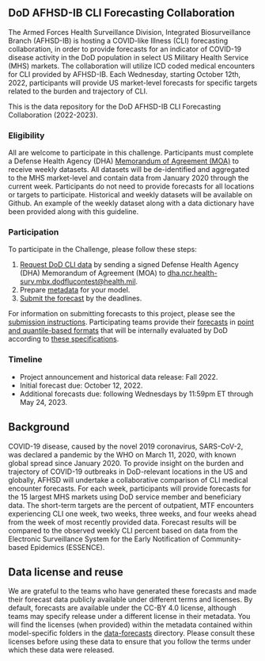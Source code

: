 ## DoD AFHSD-IB CLI Forecasting Collaboration 

The Armed Forces Health Surveillance Division, Integrated Biosurveillance Branch (AFHSD-IB) is hosting a COVID-like Illness (CLI) forecasting collaboration, in order to provide forecasts for an indicator of COVID-19 disease activity in the DoD population in select US Military Health Service (MHS) markets. The collaboration will utilize ICD coded medical encounters for CLI provided by AFHSD-IB. Each Wednesday, starting October 12th, 2022, participants will provide US market-level forecasts for specific targets related to the burden and trajectory of CLI.

This is the data repository for the DoD AFHSD-IB CLI Forecasting Collaboration (2022-2023).

### Eligibility
All are welcome to participate in this challenge. Participants must complete a Defense Health Agency (DHA) [Memorandum of Agreement (MOA)](https://github.com/cdcepi/DOD-CLI-forecast-data/blob/master/data-surveillance/Disease_Forecasting_Challenge_MOA_23AUG2022.docx) to receive weekly datasets. All datasets will be de-identified and aggregated to the MHS market-level and contain data from January 2020 through the current week. Participants do not need to provide forecasts for all locations or targets to participate. Historical and weekly datasets will be available on Github. An example of the weekly dataset along with a data dictionary have been provided along with this guideline.

### Participation
To participate in the Challenge, please follow these steps:
1. [Request DoD CLI data](./data-surveillance/README.md) by sending a signed Defense Health Agency (DHA) Memorandum of Agreement (MOA) to <dha.ncr.health-surv.mbx.dodflucontest@health.mil>.
2. Prepare [metadata](./data-forecasts/README.md#Data-formatting) for your model.
3. [Submit the forecast](./data-forecasts/README.md#Making-a-submission) by the deadlines.

For information on submitting forecasts to this project, please see the 
[submission instructions](./data-forecasts/README.md). Participating teams provide their 
[forecasts](./data-forecasts/) in [point and quantile-based formats](./data-forecasts/README.md#Data-formatting) that will
be internally evaluated by DoD according to [these specifications](./Evaluation.md). 

### Timeline
- Project announcement and historical data release: Fall 2022.
- Initial forecast due: October 12, 2022.
- Additional forecasts due: following Wednesdays by 11:59pm ET through May 24, 2023.


## Background
COVID-19 disease, caused by the novel 2019 coronavirus, SARS-CoV-2, was declared a pandemic by the WHO on March 11, 2020, with known global spread since January 2020. To provide insight on the burden and trajectory of COVID-19 outbreaks in DoD-relevant locations in the US and globally, AFHSD will undertake a collaborative comparison of CLI medical encounter forecasts. For each week, participants will provide forecasts for the 15 largest MHS markets using DoD service member and beneficiary data. The short-term targets are the percent of outpatient, MTF encounters experiencing CLI one week, two weeks, three weeks, and four weeks ahead from the week of most recently provided data. Forecast results will be compared to the observed weekly CLI percent based on data from the Electronic Surveillance System for the Early Notification of Community-based Epidemics (ESSENCE).


## Data license and reuse
We are grateful to the teams who have generated these forecasts and made their forecast data publicly available under different terms 
and licenses. By default, forecasts are available under the CC-BY 4.0 license, although teams may specify release 
under a different license in their metadata. You will find the licenses (when provided) within the metadata 
contained within model-specific folders in the [data-forecasts](./data-forecasts/) directory. Please consult these 
licenses before using these data to ensure that you follow the terms under which these data were released.
